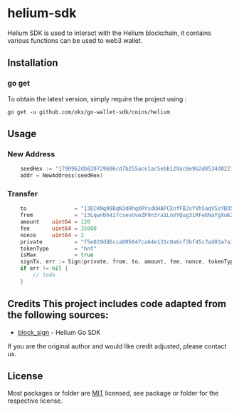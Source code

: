 # helium-sdk
Helium SDK is used to interact with the Helium blockchain, it contains various functions can be used to web3 wallet.

## Installation

### go get

To obtain the latest version, simply require the project using :

```shell
go get -u github.com/okx/go-wallet-sdk/coins/helium
```

## Usage
### New Address
```go
	seedHex := "1790962db820729606cd7b255ace1ac5ebb129ac8e9b2d8534d022194ab25b37"
	addr = NewAddress(seedHex)
```

###  Transfer 
```go
	to               = "13ECKNq99BqN3dHhqXRYsdUHAPCEnfFBJsYVh5aqVSsYB35M3wS"
	from             = "13Lqwnbh427csevUveZF9n3ra1LnVYQug31RFeENaYgXuK2s8UC"
	amount    uint64 = 120
	fee       uint64 = 35000
	nonce     uint64 = 2
	private          = "f5e029dd6cca805047ca64e131c0a6cf3bf45c7ad03a7a1e7681963c9b1f3043"
	tokenType        = "hnt"
	isMax            = true
	signTx, err := Sign(private, from, to, amount, fee, nonce, tokenType, isMax)
	if err != nil {
		// todo
	}
```

## Credits  This project includes code adapted from the following sources:  
- [block_sign](https://github.com/hecodev007/block_sign/tree/main/flynn/helium-go) - Helium Go SDK

If you are the original author and would like credit adjusted, please contact us.
## License
Most packages or folder are [MIT](<https://github.com/okx/go-wallet-sdk/blob/main/coins/helium/LICENSE>) licensed, see package or folder for the respective license.
